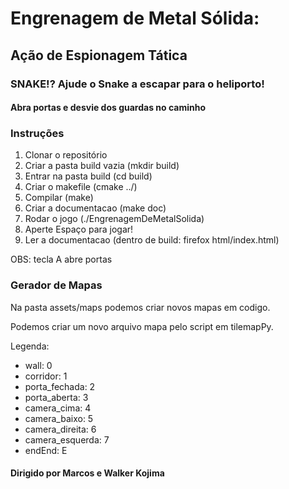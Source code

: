 # Engrenagem de Metal Sólida: 
## Ação de Espionagem Tática
### SNAKE!? Ajude o Snake a escapar para o heliporto! 
#### Abra portas e desvie dos guardas no caminho

### Instruções
1. Clonar o repositório
2. Criar a pasta build vazia (mkdir build)
3. Entrar na pasta build (cd build)
4. Criar o makefile (cmake ../) 
5. Compilar (make)
6. Criar a documentacao (make doc)
7. Rodar o jogo (./EngrenagemDeMetalSolida)
8. Aperte Espaço para jogar!
9. Ler a documentacao (dentro de build: firefox html/index.html)

OBS: tecla A abre portas

### Gerador de Mapas
Na pasta assets/maps podemos criar novos mapas em codigo.

Podemos criar um novo arquivo mapa pelo script em tilemapPy.

Legenda:
* wall: 0
* corridor: 1
* porta_fechada: 2
* porta_aberta: 3
* camera_cima: 4
* camera_baixo: 5
* camera_direita: 6
* camera_esquerda: 7
* endEnd: E

#### Dirigido por Marcos e Walker Kojima
